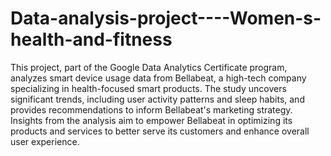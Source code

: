 # Data-analysis-project----Women-s-health-and-fitness
This project, part of the Google Data Analytics Certificate program, analyzes smart device usage data from Bellabeat, a high-tech company specializing in health-focused smart products. The study uncovers significant trends, including user activity patterns and sleep habits, and provides recommendations to inform Bellabeat's marketing strategy. Insights from the analysis aim to empower Bellabeat in optimizing its products and services to better serve its customers and enhance overall user experience.
